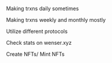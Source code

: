 Making trxns daily sometimes

Making trxns weekly and monthly mostly

Utilize different protocols

Check stats on wenser.xyz

Create NFTs/ Mint NFTs
